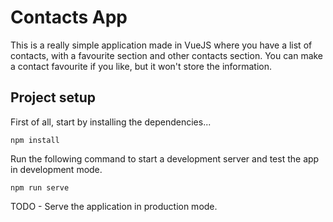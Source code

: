 # Contacts App

This is a really simple application made in VueJS where you have a list of contacts, with a favourite section and other contacts section.
You can make a contact favourite if you like, but it won't store the information.

## Project setup
First of all, start by installing the dependencies...
```
npm install
```
Run the following command to start a development server and test the app in development mode.
```
npm run serve
```

TODO - Serve the application in production mode.
